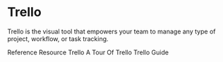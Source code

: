 # Trello

Trello is the visual tool that empowers your team to manage any type of project, workflow, or task tracking.

<ResourceGroupTitle>Reference Resource</ResourceGroupTitle>
<BadgeLink colorScheme='blue' badgeText='Official Website' href='https://trello.com'>Trello</BadgeLink>
<BadgeLink badgeText='Watch' href='https://www.youtube.com/watch?v=AyfupeWS0yY'>A Tour Of Trello</BadgeLink>
<BadgeLink colorScheme='blue' badgeText='Official Docs' href='https://trello.com/guide'>Trello Guide</BadgeLink>